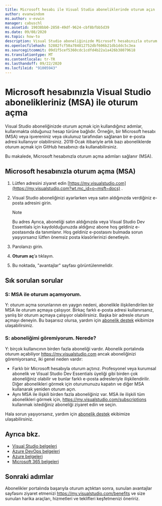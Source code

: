 ```yaml
---
title: Microsoft hesabı ile Visual Studio aboneliklerinde oturum açın | Microsoft Docs
author: evanwindom
ms.author: v-evwin
manager: cabuschl
ms.assetid: 19038bb0-2858-49df-9624-cbf8bfbb5d39
ms.date: 09/08/2020
ms.topic: how-to
description: Visual Studio aboneliğinizde Microsoft hesabınızla oturum açma (MSA)
ms.openlocfilehash: 52882fcf50a784812752dbf606b21db1ddc5c3ea
ms.sourcegitcommit: 09d1f5cef5360cdc1cdfd4b22a1a426b38079618
ms.translationtype: MT
ms.contentlocale: tr-TR
ms.lasthandoff: 09/22/2020
ms.locfileid: "91005943"
---
```

# <a name="signing-in-to-your-visual-studio-subscriptions-with-your-microsoft-account-msa"></a>Microsoft hesabınızla Visual Studio abonelikleriniz (MSA) ile oturum açma

Visual Studio aboneliğinizde oturum açmak için kullandığınız adımlar, kullanmakta olduğunuz hesap türüne bağlıdır.  Örneğin, bir Microsoft hesabı (MSA) veya işvereniniz veya okulunuz tarafından sağlanan bir e-posta adresi kullanıyor olabilirsiniz.  2019 Ocak itibariyle artık bazı aboneliklerde oturum açmak için GitHub hesabınızı da kullanabilirsiniz. 

Bu makalede, Microsoft hesabınızla oturum açma adımları sağlanır (MSA).

## <a name="signing-in-with-your-microsoft-account-msa"></a>Microsoft hesabınızla oturum açma (MSA)
1. Lütfen adresini ziyaret edin [https://my.visualstudio.com](https://my.visualstudio.com?wt.mc_id=o~msft~docs) .
2. Visual Studio aboneliğinizi ayarlarken veya satın aldığınızda verdiğiniz e-posta adresini girin.

   > [!NOTE]
   > Bu adres Ayrıca, aboneliği satın aldığınızda veya Visual Studio Dev Essentials için kaydolduğunuzda aldığınız abone hoş geldiniz e-postasında da tanımlanır. Hoş geldiniz e-postasını bulmada sorun yaşıyorsanız lütfen önemsiz posta klasörlerinizi denetleyin.

3. Parolanızı girin.
4. **Oturum aç**’a tıklayın.
5. Bu noktada, "avantajlar" sayfası görüntülenmelidir.

## <a name="frequently-asked-questions"></a>Sık sorulan sorular
### <a name="q--im-unable-to-sign-in-using-my-msa"></a>S: MSA ile oturum açamıyorum.  
Y: oturum açma sorunlarının en yaygın nedeni, abonelikle ilişkilendirilen bir MSA ile oturum açmaya çalışıyor.  Birkaç farklı e-posta adresi kullanırsanız, yanlış bir oturum açmaya çalışıyor olabilirsiniz.  Başka bir adresle oturum açmayı deneyin.  Bu başarısız olursa, yardım için [abonelik destek](https://visualstudio.microsoft.com/subscriptions/support/) ekibimize ulaşabilirsiniz.  

### <a name="q--i-cant-see-my-subscription-where-is-it"></a>S: aboneliğimi göremiyorum. Nerede?
Y: birçok kullanıcının birden fazla aboneliği vardır.  Abonelik portalında oturum açabiliyor https://my.visualstudio.com ancak aboneliğinizi göremiyorsanız, iki genel neden vardır:
- Farklı bir Microsoft hesabıyla oturum açtınız.  Profesyonel veya kurumsal abonelik ve Visual Studio Dev Essentials üyeliği gibi birden çok aboneliğiniz olabilir ve bunlar farklı e-posta adresleriyle ilişkilendirilir. Diğer abonelikleri görmek için oturumunuzu kapatın ve diğer MSA kullanarak yeniden oturum açın.
- Aynı MSA ile ilişkili birden fazla aboneliğiniz var.  MSA ile ilişkili tüm abonelikleri görmek için, https://my.visualstudio.com/subscriptions kullanmak istediğiniz aboneliği ziyaret edin ve seçin. 

Hala sorun yaşıyorsanız, yardım için [abonelik destek](https://visualstudio.microsoft.com/subscriptions/support/) ekibimize ulaşabilirsiniz.  

## <a name="see-also"></a>Ayrıca bkz.
- [Visual Studio belgeleri](/visualstudio/)
- [Azure DevOps belgeleri](/azure/devops/)
- [Azure belgeleri](/azure/)
- [Microsoft 365 belgeleri](/microsoft-365/)

## <a name="next-steps"></a>Sonraki adımlar
Abonelikler portalında başarıyla oturum açtıktan sonra, sunulan avantajlar sayfasını ziyaret etmenizi https://my.visualstudio.com/benefits ve size sunulan harika araçları, hizmetleri ve teklifleri keşfetmenizi öneririz.